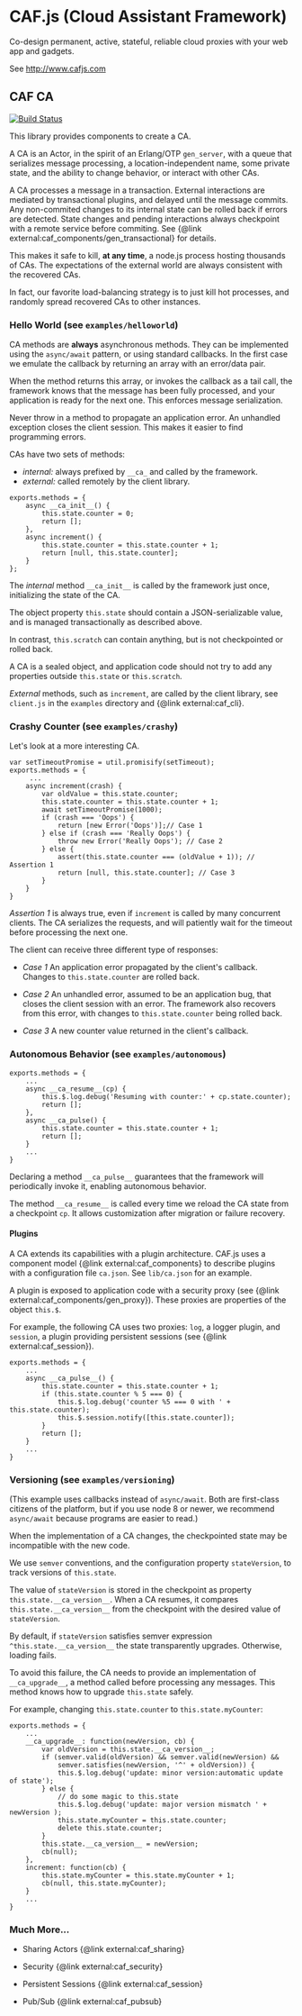 # CAF.js (Cloud Assistant Framework)

Co-design permanent, active, stateful, reliable cloud proxies with your web app and gadgets.

See http://www.cafjs.com

## CAF CA
[![Build Status](http://ci.cafjs.com/api/badges/cafjs/caf_ca/status.svg)](http://ci.cafjs.com/cafjs/caf_ca)

This library provides components to create a CA.

A CA is an Actor, in the spirit of an Erlang/OTP `gen_server`, with a queue that serializes message processing, a location-independent name, some private state, and the ability to change behavior, or interact with other CAs.

A CA processes a message in a transaction. External interactions are mediated by transactional plugins, and delayed until the message commits. Any non-commited changes to its internal state can be rolled back if errors are detected. State changes and pending interactions always checkpoint with a remote service before commiting. See {@link external:caf_components/gen_transactional} for details.

This makes it safe to kill, **at any time**, a node.js process hosting thousands of  CAs. The expectations of the external world are always consistent with the recovered CAs.

In fact, our favorite load-balancing strategy is to just kill hot processes, and randomly spread recovered CAs to other instances.

### Hello World (see `examples/helloworld`)

CA methods are **always** asynchronous methods. They can be implemented using the `async/await` pattern, or using standard callbacks. In the first case we emulate the callback by returning an array with an error/data pair.

When the method returns this array, or invokes the callback as a tail call, the framework knows that the message has been fully processed, and your application is ready for the next one. This enforces message serialization.

Never throw in a method to propagate an application error. An unhandled exception closes the client session. This makes it easier to find programming errors.

CAs have two sets of methods:

* *internal:* always prefixed by `__ca_` and called by the framework.
* *external:* called remotely by the client library.

```
exports.methods = {
    async __ca_init__() {
        this.state.counter = 0;
        return [];
    },
    async increment() {
        this.state.counter = this.state.counter + 1;
        return [null, this.state.counter];
    }
};
```

The *internal* method `__ca_init__` is called by the framework just once, initializing the state of the CA.

The object property `this.state` should contain a JSON-serializable value, and is managed transactionally as described above.

In contrast, `this.scratch` can contain anything, but is not checkpointed or rolled back.

A CA is a sealed object, and application code should not try to add any properties outside `this.state` or `this.scratch`.

*External* methods, such as `increment`, are called by the client library, see `client.js` in the `examples` directory and {@link external:caf_cli}.


### Crashy Counter (see `examples/crashy`)

Let's look at a more interesting CA.

```
var setTimeoutPromise = util.promisify(setTimeout);
exports.methods = {
     ...
    async increment(crash) {
        var oldValue = this.state.counter;
        this.state.counter = this.state.counter + 1;
        await setTimeoutPromise(1000);
        if (crash === 'Oops') {
            return [new Error('Oops')];// Case 1
        } else if (crash === 'Really Oops') {
            throw new Error('Really Oops'); // Case 2
        } else {
            assert(this.state.counter === (oldValue + 1)); // Assertion 1
            return [null, this.state.counter]; // Case 3
        }
    }
}
```

*Assertion 1* is always true, even if `increment` is called by many concurrent clients. The CA serializes the requests, and will patiently wait for the timeout  before processing the next one.

The client can receive three different type of responses:

* *Case 1* An application error propagated by the client's callback. Changes to `this.state.counter` are rolled back.

* *Case 2* An unhandled error, assumed to be an application bug, that closes the client session with an error. The framework also recovers from this error, with changes to `this.state.counter` being rolled back.

* *Case 3* A new counter value returned in the client's callback.


### Autonomous Behavior (see `examples/autonomous`)

```
exports.methods = {
    ...
    async __ca_resume__(cp) {
        this.$.log.debug('Resuming with counter:' + cp.state.counter);
        return [];
    },
    async __ca_pulse() {
        this.state.counter = this.state.counter + 1;
        return [];
    }
    ...
}
```

Declaring a method `__ca_pulse__` guarantees that the framework will periodically invoke it, enabling autonomous behavior.

The method `__ca_resume__` is called every time we reload the CA state from a checkpoint `cp`. It allows customization after migration or failure recovery.


#### Plugins

A CA extends its capabilities with a plugin architecture. CAF.js uses a component model {@link external:caf_components} to describe plugins with a configuration file `ca.json`. See `lib/ca.json` for an example.

A plugin is exposed to application code with a security proxy (see {@link external:caf_components/gen_proxy}). These proxies are properties of the object `this.$`.

For example, the following CA uses two proxies: `log`, a logger plugin, and `session`, a plugin providing persistent sessions (see {@link external:caf_session}).

```
exports.methods = {
    ...
    async __ca_pulse__() {
        this.state.counter = this.state.counter + 1;
        if (this.state.counter % 5 === 0) {
            this.$.log.debug('counter %5 === 0 with ' + this.state.counter);
            this.$.session.notify([this.state.counter]);
        }
        return [];
    }
    ...
}
```

### Versioning (see `examples/versioning`)

(This example uses callbacks instead of `async/await`. Both are first-class citizens of the platform, but if you use node 8 or newer, we recommend `async/await` because programs are easier to read.)

When the implementation of a CA changes, the checkpointed state may be incompatible with the new code.

We use `semver` conventions, and the configuration property `stateVersion`, to track versions of `this.state`.

The value of `stateVersion` is stored in the checkpoint as property `this.state.__ca_version__`. When a CA resumes, it compares `this.state.__ca_version__` from the checkpoint with the desired value of `stateVersion`.

By default, if `stateVersion` satisfies semver expression `^this.state.__ca_version__` the state transparently upgrades. Otherwise, loading fails.

To avoid this failure, the CA needs to provide an implementation of `__ca_upgrade__`, a method called before processing any messages. This method knows how to upgrade `this.state` safely.

For example, changing `this.state.counter` to `this.state.myCounter`:

```
exports.methods = {
    ...
    __ca_upgrade__: function(newVersion, cb) {
        var oldVersion = this.state.__ca_version__;
        if (semver.valid(oldVersion) && semver.valid(newVersion) &&
            semver.satisfies(newVersion, '^' + oldVersion)) {
            this.$.log.debug('update: minor version:automatic update of state');
        } else {
            // do some magic to this.state
            this.$.log.debug('update: major version mismatch ' + newVersion );
            this.state.myCounter = this.state.counter;
            delete this.state.counter;
        }
        this.state.__ca_version__ = newVersion;
        cb(null);
    },
    increment: function(cb) {
        this.state.myCounter = this.state.myCounter + 1;
        cb(null, this.state.myCounter);
    }
    ...
}
```

### Much More...

* Sharing Actors {@link external:caf_sharing}

* Security {@link external:caf_security}

* Persistent Sessions {@link external:caf_session}

* Pub/Sub {@link external:caf_pubsub}
